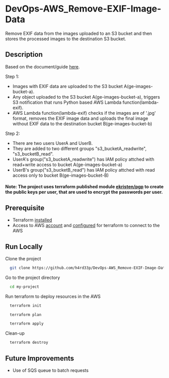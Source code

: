 # DevOps-AWS_Remove-EXIF-Image-Data

Remove EXIF data from the images uploaded to an S3 bucket and then stores the processed images to the destination S3 bucket. 

## Description
Based on the document/guide [here](https://eulink.smartrecruiters.com/c/eJx80EGL3CAYxvFPozeD-mrUg4fQSdqB7RbK3Afz-roTmCSDcRf225eFOba9_x94-OG-PtL2ec7R0gzB2558cBSMpKJtnqHwHI30yXKKqg89WCWt57Sm5f5jOdpev8a9VWjAaq8N5dmlGWdUmp7d5fNB8fv4Ov4eXq7jz-H8cr38un4bXk_n03AZ-S0WQsqWCiJ6Q4iyZJud8QaMyomIL1FLDUpKUD048B3M1vVUDAKU4oJkRh5rqq0S1velUT063Fd-j7fWHgeDgemJ6Qm7v1RMT0cVTwqRWkt4W2lrh3jUPYuMlunpXz5MT3M2waeiRXHaCjNDEsH1SUA2NEurtdLEYKoMTgcIehdIW6vpLhRf6TjSG51zlCpb0qiETcEIkzIIj0aJ4Dw41UPwRfG9Lm_LNm4fS923r4ux1LTxGm9dqszI-_JB3bLx9h_uPwEAAP__Ga2ZHA).

Step 1:
- Images with EXIF data are uploaded to the S3 bucket A(ge-images-bucket-a).
- Any object uploaded to the S3 bucket A(ge-images-bucket-a), triggers S3 notification that runs Python based AWS Lambda function(lambda-exif).
- AWS Lambda function(lambda-exif) checks if the images are of '.jpg' format, removes the EXIF image data and uploads the final image without EXIF data to the destination bucket B(ge-images-bucket-b)

Step 2:
- There are two users UserA and UserB.
- They are added to two different groups "s3_bucketA_readwrite", "s3_bucketB_read".
- UserA's group("s3_bucketA_readwrite") has IAM policy attched with read+write access to bucket A(ge-images-bucket-a)
- UserB's group("s3_bucketB_read") has IAM policy attched with read access only to bucket B(ge-images-bucket-B)
#### Note: The project uses terraform published module [ekristen/pgp](https://registry.terraform.io/providers/ekristen/pgp/latest) to create the public keys per user, that are used to encrypt the passwords per user.

## Prerequisite
- Terraform [installed](https://developer.hashicorp.com/terraform/tutorials/aws-get-started/install-cli)  
- Access to AWS [account](https://aws.amazon.com/resources/create-account/) and [configured](https://docs.aws.amazon.com/cli/latest/userguide/cli-configure-files.html) for terraform to connect to the AWS

## Run Locally

Clone the project

```bash
  git clone https://github.com/h4rd33p/DevOps-AWS_Remove-EXIF-Image-Data.git
```
Go to the project directory

```bash
  cd my-project
```
Run terraform to deploy resources in the AWS

```bash
  terraform init
```
```bash
  terraform plan
```
```bash
  terraform apply
```
Clean-up

```bash
  terraform destroy
```
## Future Improvements
- Use of SQS queue to batch requests
